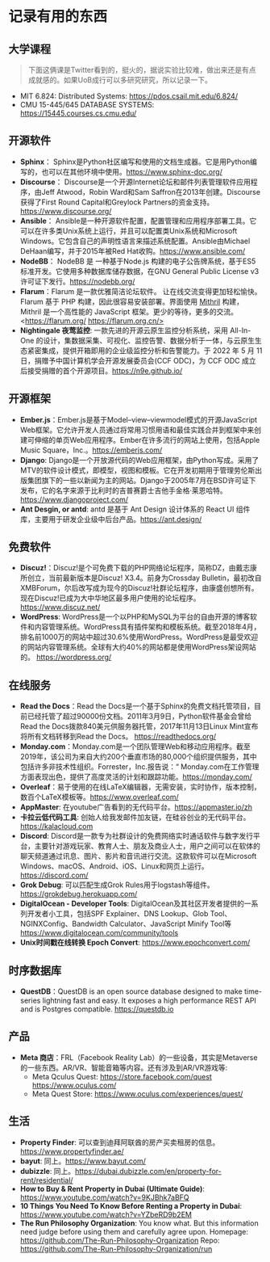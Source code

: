# 记录有用的东西

## 大学课程

> 下面这俩课是Twitter看到的，挺火的，据说实验比较难，做出来还是有点成就感的。如果UoB成行可以多研究研究，所以记录一下。

* MIT 6.824: Distributed Systems: <https://pdos.csail.mit.edu/6.824/>
* CMU 15-445/645 DATABASE SYSTEMS: <https://15445.courses.cs.cmu.edu/>

## 开源软件

* **Sphinx**： Sphinx是Python社区编写和使用的文档生成器。它是用Python编写的，也可以在其他环境中使用。<https://www.sphinx-doc.org/>
* **Discourse**： Discourse是一个开源Internet论坛和邮件列表管理软件应用程序，由Jeff Atwood，Robin Ward和Sam Saffron在2013年创建。Discourse获得了First Round Capital和Greylock Partners的资金支持。<https://www.discourse.org/>
* **Ansible**： Ansible是一种开源软件配置，配置管理和应用程序部署工具。它可以在许多类Unix系统上运行，并且可以配置类Unix系统和Microsoft Windows。它包含自己的声明性语言来描述系统配置。Ansible由Michael DeHaan编写，并于2015年被Red Hat收购。<https://www.ansible.com/>
* **NodeBB**： NodeBB 是 一种基于Node.js 构建的电子公告牌系统，基于ES5标准开发。它使用多种数据库储存数据，在GNU General Public License v3 许可证下发行。<https://nodebb.org/>
* **Flarum**：Flarum 是一款优雅简洁论坛软件。 让在线交流变得更加轻松愉快。Flarum 基于 PHP 构建，因此很容易安装部署。界面使用 [Mithril](http://mithril.js.org/) 构建，Mithril 是一个高性能的 JavaScript 框架。更少的等待，更多的交流。<https://flarum.org/ https://flarum.org.cn/>
* **Nightingale 夜莺监控**: 一款先进的开源云原生监控分析系统，采用 All-In-One 的设计，集数据采集、可视化、监控告警、数据分析于一体，与云原生生态紧密集成，提供开箱即用的企业级监控分析和告警能力。于 2022 年 5 月 11 日，捐赠予中国计算机学会开源发展委员会(CCF ODC)，为 CCF ODC 成立后接受捐赠的首个开源项目。<https://n9e.github.io/>


## 开源框架

* **Ember.js**：Ember.js是基于Model–view–viewmodel模式的开源JavaScript Web框架。它允许开发人员通过将常用习惯用语和最佳实践合并到框架中来创建可伸缩的单页Web应用程序。Ember在许多流行的网站上使用，包括Apple Music Square，Inc.。<https://emberjs.com/>
* **Django**: Django是一个开放源代码的Web应用框架，由Python写成。采用了MTV的软件设计模式，即模型，视图和模板。它在开发初期用于管理劳伦斯出版集团旗下的一些以新闻为主的网站。Django于2005年7月在BSD许可证下发布，它的名字来源于比利时的吉普赛爵士吉他手金格·莱恩哈特。<https://www.djangoproject.com/>
* **Ant Desgin, or antd**: antd 是基于 Ant Design 设计体系的 React UI 组件库，主要用于研发企业级中后台产品。<https://ant.design/>

## 免费软件

* **Discuz!**：Discuz!是个可免费下载的PHP网络论坛程序，简称DZ，由戴志康所创立，当前最新版本是Discuz! X3.4。前身为Crossday Bulletin，最初改自XMBForum，尔后改写成为现今的Discuz!社群论坛程序，由康盛创想所有。现在Discuz!已成为大中华地区最多用户使用的论坛程序。<https://www.discuz.net/>
* **WordPress**: WordPress是一个以PHP和MySQL为平台的自由开源的博客软件和内容管理系统。WordPress具有插件架构和模板系统。截至2018年4月，排名前1000万的网站中超过30.6%使用WordPress。WordPress是最受欢迎的网站内容管理系统。全球有大约40%的网站都是使用WordPress架设网站的。 <https://wordpress.org/>

## 在线服务

* **Read the Docs**：Read the Docs是一个基于Sphinx的免费文档托管项目，目前已经托管了超过90000份文档。2011年3月9日，Python软件基金会曾给Read the Docs拨款840美元供服务器托管，2017年11月13日Linux Mint宣布将所有文档转移到Read the Docs。 <https://readthedocs.org/>
* **Monday.com**：Monday.com是一个团队管理Web和移动应用程序。截至2019年，该公司为来自大约200个垂直市场的80,000个组织提供服务，其中包括许多非技术性组织。Forrester，Inc.报告说：“ Monday.com在工作管理方面表现出色，提供了高度灵活的计划和跟踪功能。<https://monday.com/>
* **Overleaf**：易于使用的在线LaTeX编辑器，无需安装，实时协作，版本控制，数百个LaTeX模板等。<https://www.overleaf.com/>
* **AppMaster**: 在youtube广告看到的无代码平台。<https://appmaster.io/zh>
* **卡拉云低代码工具**: 创始人给我发邮件加友链，在硅谷创业的无代码平台。<https://kalacloud.com>
* **Discord**: Discord是一款专为社群设计的免费网络实时通话软件与数字发行平台，主要针对游戏玩家、教育人士、朋友及商业人士，用户之间可以在软体的聊天频道通过讯息、图片、影片和音讯进行交流。这款软件可以在Microsoft Windows、macOS、Android、iOS、Linux和网页上运行。<https://discord.com/>
* **Grok Debug**: 可以匹配生成Grok Rules用于logstash等组件。<https://grokdebug.herokuapp.com/>
* **DigitalOcean - Developer Tools**: DigitalOcean及其社区开发者提供的一系列开发者小工具，包括SPF Explainer、DNS Lookup、Glob Tool、NGINXConfig、Bandwidth Calculator、JavaScript Minify Tool等<https://www.digitalocean.com/community/tools>
* **Unix时间戳在线转换 Epoch Convert**: <https://www.epochconvert.com/>

## 时序数据库

* **QuestDB**：QuestDB is an open source database designed to make time-series lightning fast and easy. It exposes a high performance REST API and is Postgres compatible. <https://questdb.io>

## 产品

* **Meta 商店**：FRL（Facebook Reality Lab）的一些设备，其实是Metaverse的一些东西。AR/VR、智能音箱等内容。还有涉及到AR/VR游戏等:
    * Meta Qculus Quest: <https://store.facebook.com/quest> <https://www.oculus.com/>
    * Meta Quest Store: <https://www.oculus.com/experiences/quest/>

## 生活

* **Property Finder**: 可以查到迪拜阿联酋的房产买卖租房的信息。<https://www.propertyfinder.ae/> 
* **bayut**: 同上。<https://www.bayut.com/>
* **dubizzle**: 同上。<https://dubai.dubizzle.com/en/property-for-rent/residential/>
* **How to Buy & Rent Property in Dubai (Ultimate Guide)**: <https://www.youtube.com/watch?v=9KJBhk7aBFQ>
* **10 Things You Need To Know Before Renting a Property in Dubai**: <https://www.youtube.com/watch?v=YZbeRD9b2EM>
* **The Run Philosophy Organization**: You know what. But this information need judge before using them and carefully agree upon. Homepage: <https://github.com/The-Run-Philosophy-Organization> Repo: <https://github.com/The-Run-Philosophy-Organization/run>


